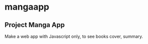 # mangaapp

## Project Manga App

Make a web app with Javascript only, to see books cover, summary.
